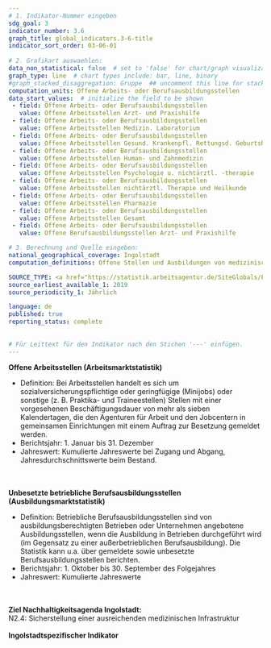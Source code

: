 ```yaml
---
# 1. Indikator-Nummer eingeben 
sdg_goal: 3 
indicator_number: 3.6
graph_title: global_indicators.3-6-title
indicator_sort_order: 03-06-01
 
# 2. Grafikart auswaehlen: 
data_non_statistical: false  # set to 'false' for chart/graph visualization 
graph_type: line  # chart types include: bar, line, binary 
#graph_stacked_disaggregation: Gruppe  ## uncomment this line for stacked bars. eplace 'Geschlecht' with the field of aggregation. 
computation_units: Offene Arbeits- oder Berufsausbildungsstellen
data_start_values:  # initialize the field to be shown  
 - field: Offene Arbeits- oder Berufsausbildungsstellen 
   value: Offene Arbeitsstellen Arzt- und Praxishilfe
 - field: Offene Arbeits- oder Berufsausbildungsstellen 
   value: Offene Arbeitsstellen Medizin. Laboratorium
 - field: Offene Arbeits- oder Berufsausbildungsstellen 
   value: Offene Arbeitsstellen Gesund. Krankenpfl. Rettungsd. Geburtsh.
 - field: Offene Arbeits- oder Berufsausbildungsstellen 
   value: Offene Arbeitsstellen Human- und Zahnmedizin
 - field: Offene Arbeits- oder Berufsausbildungsstellen 
   value: Offene Arbeitsstellen Psychologie u. nichtärztl. -therapie
 - field: Offene Arbeits- oder Berufsausbildungsstellen 
   value: Offene Arbeitsstellen nichtärztl. Therapie und Heilkunde
 - field: Offene Arbeits- oder Berufsausbildungsstellen 
   value: Offene Arbeitsstellen Pharmazie
 - field: Offene Arbeits- oder Berufsausbildungsstellen 
   value: Offene Arbeitsstellen Gesamt
 - field: Offene Arbeits- oder Berufsausbildungsstellen 
   value: Offene Berufsausbildungsstellen Arzt- und Praxishilfe 

# 3. Berechnung und Quelle eingeben: 
national_geographical_coverage: Ingolstadt 
computation_definitions: Offene Stellen und Ausbildungen von medizinischem Fachpersonal 

SOURCE_TYPE: <a href="https://statistik.arbeitsagentur.de/SiteGlobals/Forms/Suche/Einzelheftsuche_Formular.html?nn=15024&r_f=by_Ingolstadt&topic_f=gemeldete-arbeitsstellen">Bundesagentur für Arbeit - gemeldete Arbeitsstellen</a> und <a href="https://statistik.arbeitsagentur.de/SiteGlobals/Forms/Suche/Einzelheftsuche_Formular.html?r_f=by_Ingolstadt&topic_f=ausb-ausbildungsstellenmarkt-mit-zkt">Bundesagentur für Arbeit - Bewerber und Berufsausbildungsstellen</a>  # data source  
source_earliest_available_1: 2019
source_periodicity_1: Jährlich

language: de   
published: true 
reporting_status: complete
 
 
# Für Leittext für den Indikator nach den Stichen '---' einfügen. 
---
```

<b>Offene Arbeitsstellen (Arbeitsmarktstatistik)</b>
<ul>
<li>Definition: Bei Arbeitsstellen handelt es sich um sozialversicherungspflichtige oder geringfügige (Minijobs) oder sonstige (z. B. Praktika- und Traineestellen) Stellen mit einer vorgesehenen Beschäftigungsdauer von mehr als sieben Kalendertagen, die den Agenturen für Arbeit und den Jobcentern in gemeinsamen Einrichtungen mit einem Auftrag zur Besetzung gemeldet werden.</li>
<li>Berichtsjahr: 1. Januar bis 31. Dezember</li> 
<li>Jahreswert: Kumulierte Jahreswerte bei Zugang und Abgang, Jahresdurchschnittswerte beim Bestand.</li></ul><br>
<br>
<b>Unbesetzte betriebliche Berufsausbildungsstellen (Ausbildungsmarktstatistik)</b>
<ul>
<li>Definition: Betriebliche Berufsausbildungsstellen sind von ausbildungsberechtigten Betrieben oder Unternehmen angebotene Ausbildungsstellen, wenn die Ausbildung in Betrieben durchgeführt wird (im Gegensatz zu einer außerbetrieblichen Berufsausbildung). Die Statistik kann u.a. über gemeldete sowie unbesetzte Berufsausbildungsstellen berichten.</li> 
<li>Berichtsjahr: 1. Oktober bis 30. September des Folgejahres</li>
<li>Jahreswert: Kumulierte Jahreswerte</li></ul> <br>
<br>
<b>Ziel Nachhaltigkeitsagenda Ingolstadt:</b><br>
N2.4: Sicherstellung einer ausreichenden medizinischen Infrastruktur<br>
<br>
<b>Ingolstadtspezifischer Indikator</b>
